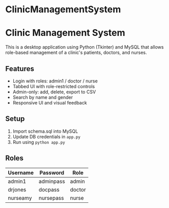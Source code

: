 # ClinicManagementSystem
# Clinic Management System

This is a desktop application using Python (Tkinter) and MySQL that allows role-based management of a clinic's patients, doctors, and nurses.

## Features
- Login with roles: admin1 / doctor / nurse
- Tabbed UI with role-restricted controls
- Admin-only: add, delete, export to CSV
- Search by name and gender
- Responsive UI and visual feedback

## Setup
1. Import schema.sql into MySQL
2. Update DB credentials in `app.py`
3. Run using `python app.py`

## Roles
| Username   | Password   | Role    |
|------------|------------|---------|
| admin1     | adminpass  | admin   |
| drjones    | docpass    | doctor  |
| nurseamy   | nursepass  | nurse   |
